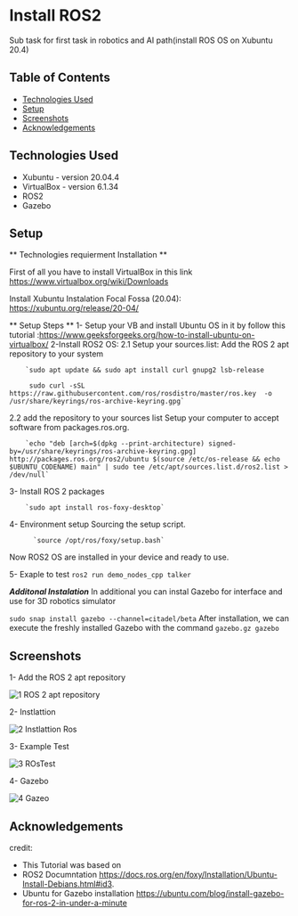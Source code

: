# Install ROS2 
Sub task for first task in robotics and AI path(install ROS OS on Xubuntu 20.4)


## Table of Contents
* [Technologies Used](#technologies-used)
* [Setup](#setup)
* [Screenshots](#Screenshots)
* [Acknowledgements](#acknowledgements)




## Technologies Used
- Xubuntu - version 20.04.4
- VirtualBox - version 6.1.34
- ROS2 
- Gazebo



## Setup
 **  Technologies requierment Installation **
 
First of all you have to install VirtualBox in this link https://www.virtualbox.org/wiki/Downloads

Install Xubuntu Instalation Focal Fossa (20.04): https://xubuntu.org/release/20-04/
 
  **  Setup Steps **
1- Setup your VB and install Ubuntu OS in it by follow this tutorial :https://www.geeksforgeeks.org/how-to-install-ubuntu-on-virtualbox/
2-Install ROS2 OS:
 2.1 Setup your sources.list:
  Add the ROS 2 apt repository to your system 
   
        `sudo apt update && sudo apt install curl gnupg2 lsb-release
         
         sudo curl -sSL https://raw.githubusercontent.com/ros/rosdistro/master/ros.key  -o /usr/share/keyrings/ros-archive-keyring.gpg`
  2.2 add the repository to your sources list
       Setup your computer to accept software from packages.ros.org.
       
        `echo "deb [arch=$(dpkg --print-architecture) signed-by=/usr/share/keyrings/ros-archive-keyring.gpg] http://packages.ros.org/ros2/ubuntu $(source /etc/os-release && echo $UBUNTU_CODENAME) main" | sudo tee /etc/apt/sources.list.d/ros2.list > /dev/null`
        
        
 3- Install ROS 2 packages
   
        `sudo apt install ros-foxy-desktop`
        
 4- Environment setup
    Sourcing the setup script.
   
          `source /opt/ros/foxy/setup.bash`
        
      
Now ROS2 OS are installed in your device and ready to use.

 5- Exaple to test 
   `ros2 run demo_nodes_cpp talker`
   
***Additonal Instalation***
In additional you can instal Gazebo for interface and use for 3D robotics simulator

   `sudo snap install gazebo --channel=citadel/beta`
 After installation, we can execute the freshly installed Gazebo with the command
   `gazebo.gz gazebo`


## Screenshots

1- Add the ROS 2 apt repository

![1 ROS 2 apt repository ](.ScreenShots/repository.jpeg)

2- Instlattion

![2 Instlattion Ros](.ScreenShots/RosInstall.jpeg)

3- Example Test

![3 ROsTest](.ScreenShots/ROsTest.jpeg)

4- Gazebo 

![4 Gazeo](.ScreenShots/Gazebo.jpeg)


<!-- If you have screenshots you'd like to share, include them here. -->




## Acknowledgements
credit:

- This Tutorial was based on 
- ROS2 Documntation https://docs.ros.org/en/foxy/Installation/Ubuntu-Install-Debians.html#id3.
-  Ubuntu for Gazebo installation https://ubuntu.com/blog/install-gazebo-for-ros-2-in-under-a-minute


